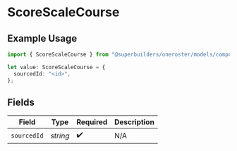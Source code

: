 # ScoreScaleCourse

## Example Usage

```typescript
import { ScoreScaleCourse } from "@superbuilders/oneroster/models/components";

let value: ScoreScaleCourse = {
  sourcedId: "<id>",
};
```

## Fields

| Field              | Type               | Required           | Description        |
| ------------------ | ------------------ | ------------------ | ------------------ |
| `sourcedId`        | *string*           | :heavy_check_mark: | N/A                |